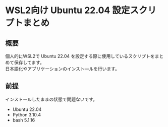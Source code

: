 # WSL2向け Ubuntu 22.04 設定スクリプトまとめ
## 概要
個人的にWSL2で Ubuntu 22.04 を設定する際に使用しているスクリプトをまとめて保存してます。  
日本語化やアプリケーションのインスト―ルを行います。  

## 前提
インストールしたままの状態で問題ないです。  

- Ubuntu 22.04
- Python 3.10.4
- bash 5.1.16